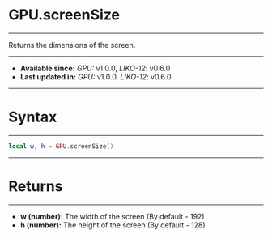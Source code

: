 # GPU.screenSize
---

Returns the dimensions of the screen.

---

* **Available since:** _GPU:_ v1.0.0, _LIKO-12_: v0.6.0
* **Last updated in:** _GPU:_ v1.0.0, _LIKO-12_: v0.6.0

---
# Syntax
---

```lua
local w, h = GPU.screenSize()
```

---
# Returns
---

* **w (number):** The width of the screen (By default - 192)
* **h (number):** The height of the screen (By default - 128)

